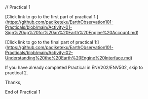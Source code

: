 // Practical 1 

[Click link to go to the first part of practical 1:]  (https://github.com/padiketeku/EarthObservation101-Practicals/blob/main/Activity-01-Sign%20up%20for%20an%20Earth%20Engine%20Account.md)

[Click link to go to the final part of practical 1:] (https://github.com/padiketeku/EarthObservation101-Practicals/blob/main/Activity-02-Understanding%20the%20Earth%20Engine%20Interface.md)

If you have already completed Practical in ENV202/ENV502, skip to practical 2.

Thanks,

End of Practical 1
 

